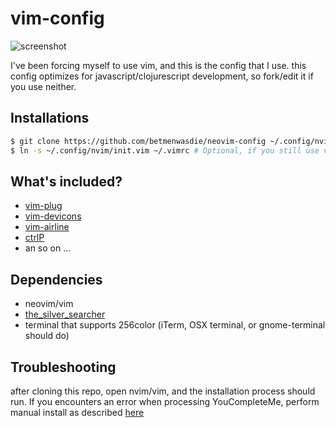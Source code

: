 # vim-config

![screenshot](http://i.imgur.com/yE5LDoW.png)

I've been forcing myself to use vim, and this is the config that I use.
this config optimizes for javascript/clojurescript development, so fork/edit it if you use neither.

## Installations

```sh
$ git clone https://github.com/betmenwasdie/neovim-config ~/.config/nvim
$ ln -s ~/.config/nvim/init.vim ~/.vimrc # Optional, if you still use vim
```

## What's included?

* [vim-plug](https://github.com/junegunn/vim-plug)
* [vim-devicons](https://github.com/ryanoasis/vim-devicons)
* [vim-airline](https://github.com/vim-airline/vim-airline)
* [ctrlP](https://github.com/ctrlpvim/ctrlp.vim)
* an so on ...

## Dependencies

* neovim/vim
* [the_silver_searcher](https://github.com/ggreer/the_silver_searcher)
* terminal that supports 256color (iTerm, OSX terminal, or gnome-terminal should do)

## Troubleshooting

after cloning this repo, open nvim/vim, and the installation process should run. If you encounters an error when processing YouCompleteMe, perform manual install as described [here](https://github.com/Valloric/YouCompleteMe#installation)
